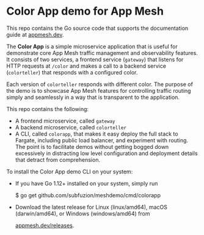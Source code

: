 # Color App demo for App Mesh

This repo contains the Go source code that supports the documentation guide at [appmesh.dev](https://appmesh.dev).

The **Color App** is a simple microservice application that is useful for demonstrate core App Mesh traffic management and observability features. It consists of two services, a frontend service (`gateway`) that listens for HTTP requests at `/color` and makes a call to a backend service (`colorteller`) that responds with a configured color.

Each version of `colorteller` responds with different color. The purpose of the demo is to showcase App Mesh features for controlling traffic routing simply and seamlessly in a way that is transparent to the application.

This repo contains the following:
* A frontend microservice, called `gateway`
* A backend microservice, called `colorteller`
* A CLI, called `colorapp`, that makes it easy deploy the full stack to Fargate, including public load balancer, and experiment with routing. The point is to facilitate demos without getting bogged down excessively in distracting low level configuration and deployment details that detract from comprehension.

To install the Color App demo CLI on your system:

* If you have Go 1.12+ installed on your system, simply run

    $ go get github.com/subfuzion/meshdemo/cmd/colorapp

* Download the latest release for Linux (linux/amd64), macOS (darwin/amd64), or Windows (windows/amd64) from

    [appmesh.dev/releases](https://github.com/subfuzion/appmesh.dev/releases).

